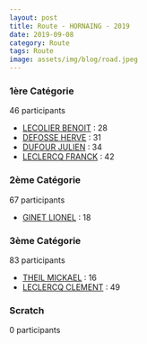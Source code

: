 ```yaml
---
layout: post
title: Route - HORNAING - 2019
date: 2019-09-08
category: Route
tags: Route
image: assets/img/blog/road.jpeg
---
```


### 1ère Catégorie
46 participants
- [LECOLIER BENOIT](https://teamspecializedlille.github.io/coureurs/lecolierbenoit) : 28
- [DEFOSSE HERVE](https://teamspecializedlille.github.io/coureurs/defosseherve) : 31
- [DUFOUR JULIEN](https://teamspecializedlille.github.io/coureurs/dufourjulien) : 34
- [LECLERCQ FRANCK](https://teamspecializedlille.github.io/coureurs/leclercqfranck) : 42

### 2ème Catégorie
67 participants
- [GINET LIONEL](https://teamspecializedlille.github.io/coureurs/ginetlionel) : 18

### 3ème Catégorie
83 participants
- [THEIL MICKAEL](https://teamspecializedlille.github.io/coureurs/theilmickael) : 16
- [LECLERCQ CLEMENT](https://teamspecializedlille.github.io/coureurs/leclercqclement) : 49

### Scratch
0 participants
